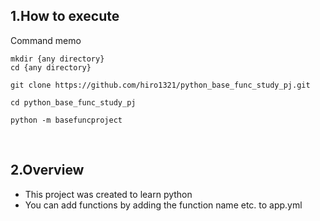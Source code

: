 ## 1.How to execute

Command memo

```
mkdir {any directory}
cd {any directory}
```

```
git clone https://github.com/hiro1321/python_base_func_study_pj.git
```

```
cd python_base_func_study_pj
```

```
python -m basefuncproject
```

<br>

## 2.Overview

- This project was created to learn python
- You can add functions by adding the function name etc. to app.yml

